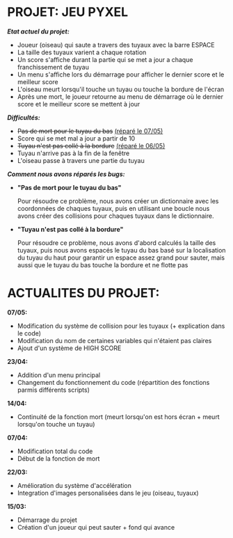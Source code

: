 # PROJET: JEU PYXEL
<b><i>Etat actuel du projet:</i></b>
<ul><li>Joueur (oiseau) qui saute a travers des tuyaux avec la barre ESPACE</li>
<li>La taille des tuyaux varient a chaque rotation</li>
<li>Un score s'affiche durant la partie qui se met a jour a chaque franchissement de tuyau</li>
<li>Un menu s'affiche lors du démarrage pour afficher le dernier score et le meilleur score</li>
<li>L'oiseau meurt lorsqu'il touche un tuyau ou touche la bordure de l'écran</li>
<li>Après une mort, le joueur retourne au menu de démarrage où le dernier score et le meilleur score se mettent à jour</li></ul>
<b><i>Difficultés:</i></b>
<ul>
  <li><s>Pas de mort pour le tuyau du bas</s> <a href="#tuyau_du_bas">(réparé le 07/05)</a></li>
<li>Score qui se met mal a jour a partir de 10</li>
  <li><s>Tuyau n'est pas collé à la bordure</s> <a href="#tuyau_bordure">(réparé le 06/05)</a></li>
<li>Tuyau n'arrive pas à la fin de la fenêtre</li>
<li>L'oiseau passe à travers une partie du tuyau</li>
</ul>
<b><i>Comment nous avons réparés les bugs:</i></b>
<ul><li id="tuyau_du_bas"><b>"Pas de mort pour le tuyau du bas"</b></li>
  <p>Pour résoudre ce problème, nous avons créer un dictionnaire avec les coordonnées de chaques tuyaux, puis en utilisant une boucle nous avons créer des collisions pour chaques tuyaux dans le dictionnaire.</p>
  <li id="tuyau_bordure"><b>"Tuyau n'est pas collé à la bordure"</b></li>
  <p>Pour résoudre ce problème, nous avons d'abord calculés la taille des tuyaux, puis nous avons espacés le tuyau du bas basé sur la localisation du tuyau du haut pour garantir un espace assez grand pour sauter, mais aussi que le tuyau du bas touche la bordure et ne flotte pas</p>
</ul>

# ACTUALITES DU PROJET:
<b>07/05:</b>
<ul><li>Modification du système de collision pour les tuyaux (+ explication dans le code)</li>
<li>Modification du nom de certaines variables qui n'étaient pas claires</li>
<li>Ajout d'un système de HIGH SCORE</li>
</ul>
<b>23/04:</b>
<ul>
<li>Addition d'un menu principal</li>
<li>Changement du fonctionnement du code (répartition des fonctions parmis différents scripts)</li>
</ul>
<b>14/04:</b>
<ul><li>Continuité de la fonction mort (meurt lorsqu'on est hors écran + meurt lorsqu'on touche un tuyau)</li>
</ul>
<b>07/04:</b>
<ul><li>Modification total du code</li>
<li>Début de la fonction de mort</li>
</ul>
<b>22/03:</b>
<ul><li>Amélioration du système d'accélération</li>
<li>Integration d'images personalisées dans le jeu (oiseau, tuyaux)</li>
</ul>
<b>15/03:</b>
<ul><li>Démarrage du projet</li>
<li>Création d'un joueur qui peut sauter + fond qui avance</li>
</ul>
